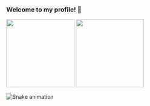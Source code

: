 ### Welcome to my profile! 👋

<div>
<img height="180em" src="https://github-readme-stats.vercel.app/api?username=Joaohnt27&show_icons=true&theme=tokyonight"/>
<img height="180em" src="https://github-readme-stats.vercel.app/api/top-langs/?username=Joaohnt27&layout=compact&langs_count=16&theme=tokyonight"/>
</div>

![Snake animation](https://github.com/Joaohnt27/Joaohnt27/blob/output/github-contribution-grid-snake.svg)
<!--
**Joaohnt27/Joaohnt27** is a ✨ _special_ ✨ repository because its `README.md` (this file) appears on your GitHub profile.

Here are some ideas to get you started:

- 🔭 I’m currently working on ...
- 🌱 I’m currently learning ...
- 👯 I’m looking to collaborate on ...
- 🤔 I’m looking for help with ...
- 💬 Ask me about ...
- 📫 How to reach me: ...
- 😄 Pronouns: ...
- ⚡ Fun fact: ...
-->
